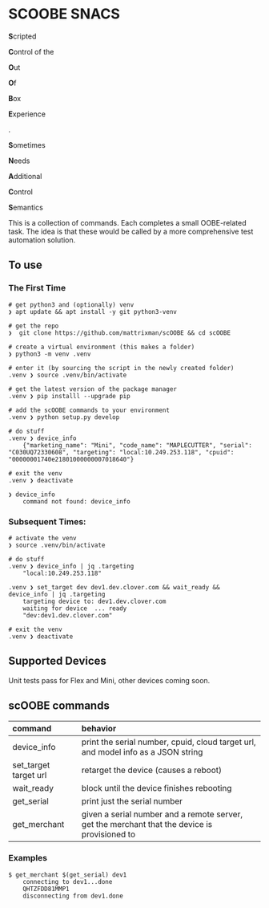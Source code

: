 # SCOOBE SNACS

**S**cripted

**C**ontrol of the

**O**ut

**O**f

**B**ox

**E**xperience

.

**S**ometimes

**N**eeds

**A**dditional

**C**ontrol

**S**emantics

This is a collection of commands.  Each completes a small OOBE-related task.  The idea is that these would be called by a more comprehensive test automation solution.

## To use

### The First Time

    # get python3 and (optionally) venv
    ❯ apt update && apt install -y git python3-venv

    # get the repo
    ❯  git clone https://github.com/mattrixman/scOOBE && cd scOOBE

    # create a virtual environment (this makes a folder)
    ❯ python3 -m venv .venv

    # enter it (by sourcing the script in the newly created folder)
    .venv ❯ source .venv/bin/activate

    # get the latest version of the package manager
    .venv ❯ pip installl --upgrade pip

    # add the scOOBE commands to your environment
    .venv ❯ python setup.py develop

    # do stuff
    .venv ❯ device_info
        {"marketing_name": "Mini", "code_name": "MAPLECUTTER", "serial": "C030UQ72330608", "targeting": "local:10.249.253.118", "cpuid": "00000001740e21801000000007018640"}

    # exit the venv
    .venv ❯ deactivate

    ❯ device_info
        command not found: device_info

### Subsequent Times:

    # activate the venv
    ❯ source .venv/bin/activate

    # do stuff
    .venv ❯ device_info | jq .targeting
        "local:10.249.253.118"

    .venv ❯ set_target dev dev1.dev.clover.com && wait_ready && device_info | jq .targeting
        targeting device to: dev1.dev.clover.com
        waiting for device  ... ready
        "dev:dev1.dev.clover.com"

    # exit the venv
    .venv ❯ deactivate

## Supported Devices

Unit tests pass for Flex and Mini, other devices coming soon.

## scOOBE commands

|command|behavior|
|:--|:--|
|device_info| print the serial number, cpuid, cloud target url, and model info as a JSON string |
|set_target target url| retarget the device (causes a reboot) |
|wait_ready | block until the device finishes rebooting |
|get_serial | print just the serial number |
|get_merchant | given a serial number and a remote server, get the merchant that the device is provisioned to |

### Examples

    $ get_merchant $(get_serial) dev1
        connecting to dev1...done
        QHTZFDD81MMP1
        disconnecting from dev1.done

